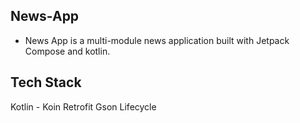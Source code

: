 ## News-App
- News App is a multi-module news application built with Jetpack Compose and kotlin. 

## Tech Stack
Kotlin - 
Koin
Retrofit
Gson
Lifecycle
